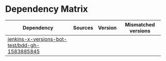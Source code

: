 # Dependency Matrix

Dependency | Sources | Version | Mismatched versions
---------- | ------- | ------- | -------------------
[jenkins-x-versions-bot-test/bdd-gh-1583885845](https://github.com/jenkins-x-versions-bot-test/bdd-gh-1583885845.git) |  | []() | 
